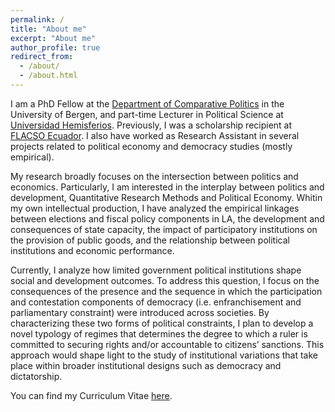 ```yaml
---
permalink: /
title: "About me"
excerpt: "About me"
author_profile: true
redirect_from: 
  - /about/
  - /about.html
---
```


I am a PhD Fellow at the [Department of Comparative Politics](https://www.uib.no/sampol) in the University of Bergen, and part-time Lecturer in Political Science at [Universidad Hemisferios](https://www.uhemisferios.edu.ec/). Previously, I was a scholarship recipient at [FLACSO Ecuador](https://www.flacso.edu.ec/). I also have worked as Research Assistant in several projects related to political economy and democracy studies (mostly empirical).

My research broadly focuses on the intersection between politics and economics. Particularly, I am interested in the interplay between politics and development, Quantitative Research Methods and Political Economy. Whitin my own intellectual production, I have analyzed the empirical linkages between elections and fiscal policy components in LA, the development and consequences of state capacity, the impact of participatory institutions on the provision of public goods, and the relationship between political institutions and economic performance. 

Currently, I analyze how limited government political institutions shape social and development outcomes. To address this question, I focus on the consequences of the presence and the sequence in which the participation and contestation components of democracy (i.e. enfranchisement and parliamentary constraint) were introduced across societies. By characterizing these two forms of political constraints, I plan to develop a novel typology of regimes that determines the degree to which a ruler is committed to securing rights and/or accountable to citizens’ sanctions. This approach would shape light to the study of institutional variations that take place within broader institutional designs such as democracy and dictatorship.

You can find my Curriculum Vitae [here](https://ealvarezb.github.io/files/CV_AlvarezBarreno.pdf).
